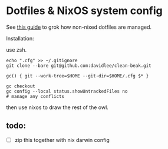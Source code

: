 # Dotfiles & NixOS system config

See [this guide](https://www.atlassian.com/git/tutorials/dotfiles) to grok how non-nixed dotfiles are managed.

Installation:

use zsh.

```
echo ".cfg" >> ~/.gitignore
git clone --bare git@github.com:davidlee/clean-beak.git

gc() { git --work-tree=$HOME --git-dir=$HOME/.cfg $* }

gc checkout
gc config --local status.showUntrackedFiles no
# manage any conflicts

```
then use nixos to draw the rest of the owl.

## todo:
- [ ] zip this together with nix darwin config


